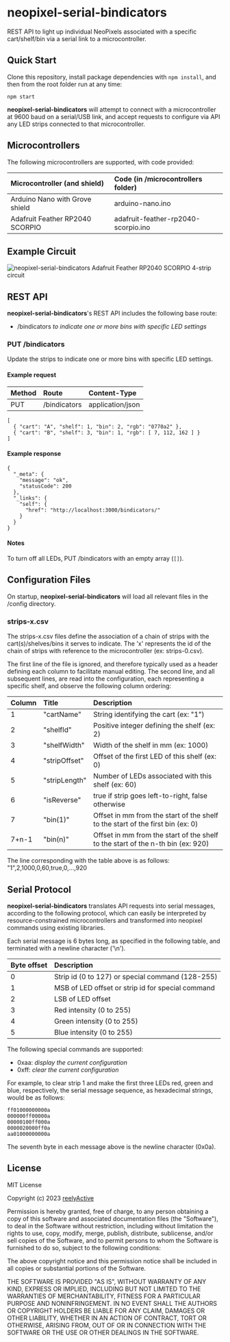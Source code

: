 neopixel-serial-bindicators
===========================

REST API to light up individual NeoPixels associated with a specific cart/shelf/bin via a serial link to a microcontroller.


Quick Start
-----------

Clone this repository, install package dependencies with `npm install`, and then from the root folder run at any time:

    npm start

__neopixel-serial-bindicators__ will attempt to connect with a microcontroller at 9600 baud on a serial/USB link, and accept requests to configure via API any LED strips connected to that microcontroller.


Microcontrollers
----------------

The following microcontrollers are supported, with code provided:

| Microcontroller (and shield)    | Code (in /microcontrollers folder)  |
|:--------------------------------|:------------------------------------|
| Arduino Nano with Grove shield  | arduino-nano.ino                    |
| Adafruit Feather RP2040 SCORPIO | adafruit-feather-rp2040-scorpio.ino |


Example Circuit
---------------

![neopixel-serial-bindicators Adafruit Feather RP2040 SCORPIO 4-strip circuit](https://reelyactive.github.io/neopixel-serial-bindicators/images/scorpio-4-circuit.png)


REST API
--------

__neopixel-serial-bindicators__'s REST API includes the following base route:
- /bindicators _to indicate one or more bins with specific LED settings_

### PUT /bindicators

Update the strips to indicate one or more bins with specific LED settings.

#### Example request

| Method | Route        | Content-Type     |
|:-------|:-------------|:-----------------|
| PUT    | /bindicators | application/json |

    [
      { "cart": "A", "shelf": 1, "bin": 2, "rgb": "0770a2" },
      { "cart": "B", "shelf": 3, "bin": 1, "rgb": [ 7, 112, 162 ] }
    ]

#### Example response

    {
      "_meta": {
        "message": "ok",
        "statusCode": 200
      },
      "_links": {
        "self": {
          "href": "http://localhost:3000/bindicators/"
        }
      }
    }

#### Notes

To turn off all LEDs, PUT /bindicators with an empty array (`[]`).


Configuration Files
-------------------

On startup, __neopixel-serial-bindicators__ will load all relevant files in the /config directory.

### strips-x.csv

The strips-x.csv files define the association of a chain of strips with the cart(s)/shelves/bins it serves to indicate.  The 'x' represents the id of the chain of strips with reference to the microcontroller (ex: strips-0.csv).

The first line of the file is ignored, and therefore typically used as a header defining each column to facilitate manual editing.  The second line, and all subsequent lines, are read into the configuration, each representing a specific shelf, and observe the following column ordering:

| Column | Title         | Description                                        |
|:-------|:--------------|:---------------------------------------------------|
| 1      | "cartName"    | String identifying the cart (ex: "1")              |
| 2      | "shelfId"     | Positive integer defining the shelf (ex: 2)        |
| 3      | "shelfWidth"  | Width of the shelf in mm (ex: 1000)                |
| 4      | "stripOffset" | Offset of the first LED of this shelf (ex: 0)      |
| 5      | "stripLength" | Number of LEDs associated with this shelf (ex: 60) |
| 6      | "isReverse"   | true if strip goes left-to-right, false otherwise  |
| 7      | "bin(1)"      | Offset in mm from the start of the shelf to the start of the first bin (ex: 0) |
| 7+n-1  | "bin(n)"      | Offset in mm from the start of the shelf to the start of the n-th bin (ex: 920) |

The line corresponding with the table above is as follows:
    "1",2,1000,0,60,true,0,...,920


Serial Protocol
---------------

__neopixel-serial-bindicators__ translates API requests into serial messages, according to the following protocol, which can easily be interpreted by resource-constrained microcontrollers and transformed into neopixel commands using existing libraries.

Each serial message is 6 bytes long, as specified in the following table, and terminated with a newline character ('\n').

| Byte offset | Description                                       |
|:------------|:--------------------------------------------------|
| 0           | Strip id (0 to 127) or special command (128-255)  |
| 1           | MSB of LED offset or strip id for special command |
| 2           | LSB of LED offset                                 |
| 3           | Red intensity (0 to 255)                          |
| 4           | Green intensity (0 to 255)                        |
| 5           | Blue intensity (0 to 255)                         |

The following special commands are supported:
- 0xaa: _display the current configuration_
- 0xff: _clear the current configuration_

For example, to clear strip 1 and make the first three LEDs red, green and blue, respectively, the serial message sequence, as hexadecimal strings, would be as follows:

    ff01000000000a
    000000ff00000a
    00000100ff000a
    0000020000ff0a
    aa01000000000a

The seventh byte in each message above is the newline character (0x0a).


License
-------

MIT License

Copyright (c) 2023 [reelyActive](https://www.reelyactive.com)

Permission is hereby granted, free of charge, to any person obtaining a copy of this software and associated documentation files (the "Software"), to deal in the Software without restriction, including without limitation the rights to use, copy, modify, merge, publish, distribute, sublicense, and/or sell copies of the Software, and to permit persons to whom the Software is furnished to do so, subject to the following conditions:

The above copyright notice and this permission notice shall be included in all copies or substantial portions of the Software.

THE SOFTWARE IS PROVIDED "AS IS", WITHOUT WARRANTY OF ANY KIND, EXPRESS OR 
IMPLIED, INCLUDING BUT NOT LIMITED TO THE WARRANTIES OF MERCHANTABILITY, 
FITNESS FOR A PARTICULAR PURPOSE AND NONINFRINGEMENT. IN NO EVENT SHALL THE 
AUTHORS OR COPYRIGHT HOLDERS BE LIABLE FOR ANY CLAIM, DAMAGES OR OTHER 
LIABILITY, WHETHER IN AN ACTION OF CONTRACT, TORT OR OTHERWISE, ARISING FROM, 
OUT OF OR IN CONNECTION WITH THE SOFTWARE OR THE USE OR OTHER DEALINGS IN 
THE SOFTWARE.
